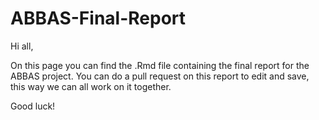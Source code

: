 # ABBAS-Final-Report

Hi all, 

On this page you can find the .Rmd file containing the final report for the ABBAS project. You can do a pull request on this report to edit and save, this way we can all work on it together. 

Good luck!
